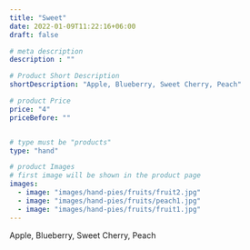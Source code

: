 ```yaml
---
title: "Sweet"
date: 2022-01-09T11:22:16+06:00
draft: false

# meta description
description : ""

# Product Short Description
shortDescription: "Apple, Blueberry, Sweet Cherry, Peach"

# product Price
price: "4"
priceBefore: ""


# type must be "products"
type: "hand"

# product Images
# first image will be shown in the product page
images:
  - image: "images/hand-pies/fruits/fruit2.jpg"
  - image: "images/hand-pies/fruits/peach1.jpg"
  - image: "images/hand-pies/fruits/fruit1.jpg"
---
```


Apple, Blueberry, Sweet Cherry, Peach